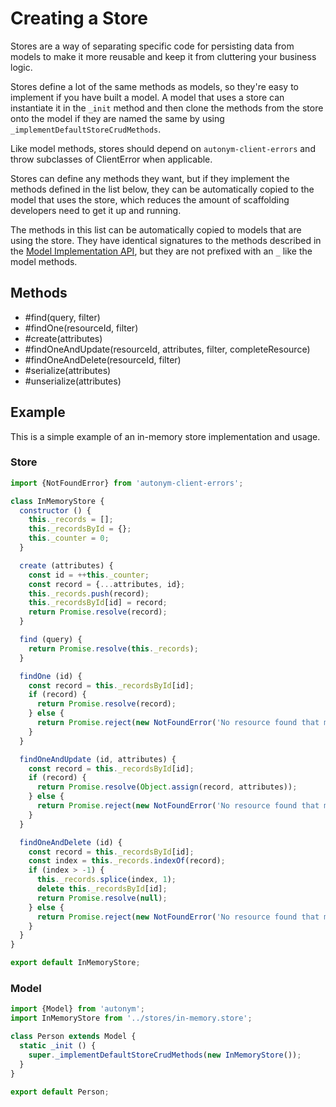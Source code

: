 # Creating a Store

Stores are a way of separating specific code for persisting data from models to make it more reusable and keep it from
cluttering your business logic.

Stores define a lot of the same methods as models, so they're easy to implement if you have built a model. A model that
uses a store can instantiate it in the `_init` method and then clone the methods from the store onto the model if they
are named the same by using `_implementDefaultStoreCrudMethods​`.

Like model methods, stores should depend on `autonym-client-errors` and throw subclasses of ClientError when applicable.

Stores can define any methods they want, but if they implement the methods defined in the list below, they can be
automatically copied to the model that uses the store, which reduces the amount of scaffolding developers need to get it
up and running.

The methods in this list can be automatically copied to models that are using the store. They have identical
signatures to the methods described in the [Model Implementation API](../model#implementation-api), but they are
not prefixed with an `_` like the model methods.

## Methods

* \#find(query, filter)
* \#findOne(resourceId, filter)
* \#create(attributes)
* \#findOneAndUpdate(resourceId, attributes, filter, completeResource)
* \#findOneAndDelete(resourceId, filter)
* \#serialize(attributes)
* \#unserialize(attributes)

## Example

This is a simple example of an in-memory store implementation and usage.

### Store

```js
import {NotFoundError} from 'autonym-client-errors';

class InMemoryStore {
  constructor () {
    this._records = [];
    this._recordsById = {};
    this._counter = 0;
  }

  create (attributes) {
    const id = ++this._counter;
    const record = {...attributes, id};
    this._records.push(record);
    this._recordsById[id] = record;
    return Promise.resolve(record);
  }

  find (query) {
    return Promise.resolve(this._records);
  }

  findOne (id) {
    const record = this._recordsById[id];
    if (record) {
      return Promise.resolve(record);
    } else {
      return Promise.reject(new NotFoundError('No resource found that meets the given criteria.'));
    }
  }

  findOneAndUpdate (id, attributes) {
    const record = this._recordsById[id];
    if (record) {
      return Promise.resolve(Object.assign(record, attributes));
    } else {
      return Promise.reject(new NotFoundError('No resource found that meets the given criteria.'));
    }
  }

  findOneAndDelete (id) {
    const record = this._recordsById[id];
    const index = this._records.indexOf(record);
    if (index > -1) {
      this._records.splice(index, 1);
      delete this._recordsById[id];
      return Promise.resolve(null);
    } else {
      return Promise.reject(new NotFoundError('No resource found that meets the given criteria.'));
    }
  }
}

export default InMemoryStore;
```

### Model

```js
import {Model} from 'autonym';
import InMemoryStore from '../stores/in-memory.store';

class Person extends Model {
  static _init () {
    super._implementDefaultStoreCrudMethods(new InMemoryStore());
  }
}

export default Person;
```
